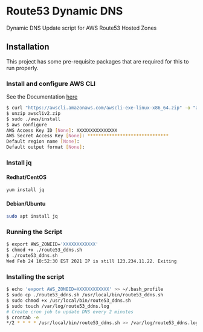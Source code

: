 # Route53 Dynamic DNS

Dynamic DNS Update script for AWS Route53 Hosted Zones

## Installation

This project has some pre-requisite packages that are required for this to run properly.

### Install and configure AWS CLI

See the Documentation [here](https://docs.aws.amazon.com/cli/latest/userguide/install-cliv2-linux.html)

```bash
$ curl "https://awscli.amazonaws.com/awscli-exe-linux-x86_64.zip" -o "awscliv2.zip"
$ unzip awscliv2.zip
$ sudo ./aws/install
$ aws configure
AWS Access Key ID [None]: XXXXXXXXXXXXXXX
AWS Secret Access Key [None]: ******************************
Default region name [None]:
Default output format [None]:
```

### Install jq

#### Redhat/CentOS

```bash
yum install jq
```

#### Debian/Ubuntu

```bash
sudo apt install jq
```

### Running the Script

```bash
$ export AWS_ZONEID='XXXXXXXXXXXX'
$ chmod +x ./route53_ddns.sh 
$ ./route53_ddns.sh
Wed Feb 24 10:52:30 EST 2021 IP is still 123.234.11.22. Exiting
```

### Installing the script

```bash
$ echo 'export AWS_ZONEID=XXXXXXXXXXXX' >> ~/.bash_profile
$ sudo cp ./route53_ddns.sh /usr/local/bin/route53_ddns.sh
$ sudo chmod +x /usr/local/bin/route53_ddns.sh
$ sudo touch /var/log/route53_ddns.log
# Create cron job to update DNS every 2 minutes
$ crontab -e
*/2 * * * * /usr/local/bin/route53_ddns.sh >> /var/log/route53_ddns.log
```
